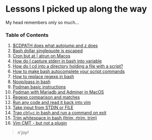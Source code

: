 # Lessons I picked up along the way



My head remembers only so much...



### Table of Contents

1. [$CDPATH does what autojump and z does](journal/cdpath-bash-autocomplete-202210302047/README.md)
1. [Bash dollar singlequote is escaped](journal/escape-enter-with-dollar-singlequote-202210262216/README.md)
1. [Cron but at | atrun on Macos](journal/macos-at-atrun-make-it-work-202210262215/README.md)
1. [How do I capture stderr in bash into variable](journal/how-do-i-capture-stderr-in-bash-into-variable-202210262139/README.md)
1. [How do I cd into a directory holding a file with a script?](journal/script-to-cd-into-directory-202210242233/README.md)
1. [How to make bash autocomplete your script commands](journal/how-to-make-bash-autocomplete-your-script-commands-202210262012/README.md)
1. [How to replace regexp in bash](journal/how-to-replace-regexp-in-bash-202210222202/README.md)
1. [Noop/pass in bash](journal/noop-pass-in-bash-202210182234/README.md)
1. [Podman basic instructions](journal/podman-basic-instructions-202211041139/README.md)
1. [Podman with Mariadb and Adminer in MacOS](journal/podman-for-mysql-and-adminer-202210220915/README.md)
1. [Regexp comparison and matches](journal/bash-regexp-capturing-groups-202210182243/README.md)
1. [Run any code and read it back into vim](journal/vim-run-any-code-202210152310/README.md)
1. [Take input from STDIN or FILE](journal/bash-stdin-or-file-as-input-202210160048/README.md)
1. [Trap ctrl+c in bash and run a command on exit](journal/trap-ctrl-c-in-bash-and-run-a-command-on-exit-202210282259/README.md)
1. [Trim whitespace in bash (ltrim, rtrim, trim)](journal/trim-whitespace-in-bash-ltrim-rtrim-trim--202210270838/README.md)
1. [Vim CMT - but not a plugin](journal/cmt-in-vim-terminal-no-plugin-2022242225/README.md)

> _n'joy!_

